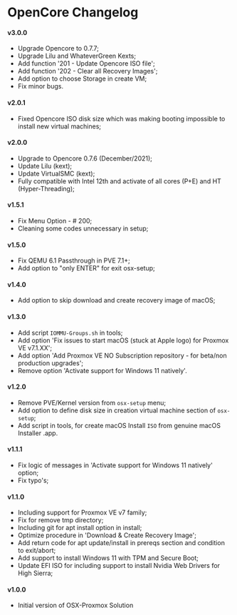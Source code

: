 OpenCore Changelog
==================

#### v3.0.0

- Upgrade Opencore to 0.7.7;
- Upgrade Lilu and WhateverGreen Kexts;
- Add function '201 - Update Opencore ISO file';
- Add function '202 - Clear all Recovery Images';
- Add option to choose Storage in create VM;
- Fix minor bugs.

#### v2.0.1

- Fixed Opencore ISO disk size which was making booting impossible to install new virtual machines;

#### v2.0.0

- Upgrade to Opencore 0.7.6 (December/2021);
- Update Lilu (kext);
- Update VirtualSMC (kext);
- Fully compatible with Intel 12th and activate of all cores (P+E) and HT (Hyper-Threading);

#### v1.5.1

- Fix Menu Option - # 200;
- Cleaning some codes unnecessary in setup;

#### v1.5.0

- Fix QEMU 6.1 Passthrough in PVE 7.1+;
- Add option to "only ENTER" for exit osx-setup;

#### v1.4.0

- Add option to skip download and create recovery image of macOS;

#### v1.3.0

- Add script ```IOMMU-Groups.sh``` in tools;
- Add option 'Fix issues to start macOS (stuck at Apple logo) for Proxmox VE v7.1.XX';
- Add option 'Add Proxmox VE NO Subscription repository - for beta/non production upgrades';
- Remove option 'Activate support for Windows 11 natively'.

#### v1.2.0

- Remove PVE/Kernel version from ```osx-setup``` menu;
- Add option to define disk size in creation virtual machine section of ```osx-setup```;
- Add script in tools, for create macOS Install ```ISO``` from genuine macOS Installer .app.

#### v1.1.1

- Fix logic of messages in 'Activate support for Windows 11 natively' option;
- Fix typo's;

#### v1.1.0

- Including support for Proxmox VE v7 family;
- Fix for remove tmp directory;
- Including git for apt install option in install;
- Optimize procedure in 'Download & Create Recovery Image';
- Add return code for apt update/install in prereqs section and condition to exit/abort;
- Add support to install Windows 11 with TPM and Secure Boot;
- Update EFI ISO for including support to install Nvidia Web Drivers for High Sierra;

#### v1.0.0

- Initial version of OSX-Proxmox Solution
